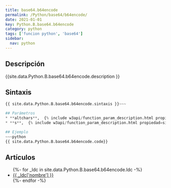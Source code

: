 ```yaml
---
title: base64.b64encode
permalink: /Python/base64/b64encode/
date: 2021-01-01
key: Python.B.base64.b64encode
category: python
tags: ['funcion python', 'base64']
sidebar: 
  nav: python
---
```


## Descripción
{{site.data.Python.B.base64.b64encode.description }}

## Sintaxis
~~~python
{{ site.data.Python.B.base64.b64encode.sintaxis }}~~~

## Parámetros
* **altchars**,  {% include w3api/function_param_description.html propiedad=site.data.Python.B.base64.b64encode valor="altchars" %}
* **s**,  {% include w3api/function_param_description.html propiedad=site.data.Python.B.base64.b64encode valor="s" %}

## Ejemplo
~~~python
{{ site.data.Python.B.base64.b64encode.code}}
~~~

## Artículos
<ul>
{%- for _ldc in site.data.Python.B.base64.b64encode.ldc -%}
   <li>
       <a href="{{_ldc['url'] }}">{{ _ldc['nombre'] }}</a>
   </li>
{%- endfor -%}
</ul>
